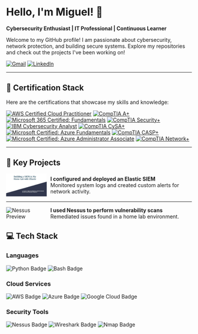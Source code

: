 # Hello, I'm Miguel! 👋

**Cybersecurity Enthusiast | IT Professional | Continuous Learner**

Welcome to my GitHub profile! I am passionate about cybersecurity, network protection, and building secure systems. Explore my repositories and check out the projects I've been working on!

<p align="left">
  <a href="mailto:miguelkent3@gmail.com"><img src="https://img.shields.io/badge/Gmail-red?style=for-the-badge&logo=gmail&logoColor=white" alt="Gmail"></a>
  <a href="https://www.linkedin.com/in/miguelkent/"><img src="https://img.shields.io/badge/LinkedIn-blue?style=for-the-badge&logo=linkedin&logoColor=white" alt="LinkedIn"></a>
</p>

---

## 📜 Certification Stack

Here are the certifications that showcase my skills and knowledge:

[![AWS Certified Cloud Practitioner](https://images.credly.com/size/64x64/images/be8fcaeb-c769-4858-b567-ffaaa73ce8cf/image.png)](https://www.credly.com/badges/example-link-to-your-aws-cloud-practitioner-badge)
[![CompTIA A+](https://images.credly.com/size/64x64/images/63482325-a0d6-4f64-ae75-f5f33922c7d0/CompTIA_A_2Bce.png)](https://www.credly.com/badges/example-link-to-your-comptia-a+-badge)
[![Microsoft 365 Certified: Fundamentals](https://images.credly.com/size/64x64/images/00634f82-b07f-4bbd-a6bb-53de397fc3a6/image.png)](https://www.credly.com/badges/example-link-to-your-microsoft-365-certified-fundamentals-badge)
[![CompTIA Security+](https://images.credly.com/size/64x64/images/74790a75-8451-400a-8536-92d792c5184a/CompTIA_Security_2Bce.png)](https://www.credly.com/badges/example-link-to-your-comptia-security+-badge)
[![IBM Cybersecurity Analyst](https://images.credly.com/size/64x64/images/a850079a-75bb-41e1-adae-dedfabcf597c/Professional_Certificate_-_IBM_Cybersecurity_Analyst.png)](https://www.credly.com/badges/example-link-to-your-ibm-cybersecurity-analyst-badge)
[![CompTIA CySA+](https://images.credly.com/size/64x64/images/5cb4b153-44d8-410c-97c6-6afba3faa4af/Comptia_CySA_2Bce.png)](https://www.credly.com/badges/example-link-to-your-comptia-cysa+-badge)
[![Microsoft Certified: Azure Fundamentals](https://images.credly.com/size/64x64/images/0c6d9839-f468-4adc-987d-5cfae4a9ee67/image.png)](https://www.credly.com/badges/example-link-to-your-azure-fundamentals-badge)
[![CompTIA CASP+](https://images.credly.com/size/64x64/images/7b0fab0d-c9d5-409d-bdc0-1772143cdab1/CompTIA_CASP_2Bce.png)](https://www.credly.com/badges/example-link-to-your-comptia-casp+-badge)
[![Microsoft Certified: Azure Administrator Associate](https://images.credly.com/size/64x64/images/336eebfc-0ac3-4553-9a67-b402f491f185/azure-administrator-associate-600x600.png)](https://www.credly.com/badges/example-link-to-your-azure-administrator-associate-badge)
[![CompTIA Network+](https://images.credly.com/size/64x64/images/e1fc05b2-959b-45a4-8d20-124b1df121fe/CompTIA_Network_2Bce.png)](https://www.credly.com/badges/example-link-to-your-comptia-network+-badge)

---

## 🚀 Key Projects 

<div style="display: flex; align-items: center;">
  <img src="https://raw.githubusercontent.com/MiguelKnt/Elastic-SIEM-Home-Lab/main/Siem%20Preview.jpg" alt="Elastic SIEM Preview" width="110" style="margin-right: 10px;">
  <div>
    <strong>I configured and deployed an Elastic SIEM</strong><br>
    Monitored system logs and created custom alerts for network activity.
  </div>
</div>

---

<div style="display: flex; align-items: center;">
  <img src="https://raw.githubusercontent.com/MiguelKnt/Nessus-Vulnerability-Scanning/main/Nessus%20Preview.jpg" alt="Nessus Preview" width="110" style="margin-right: 10px;">
  <div>
    <strong> I used Nessus to perform vulnerability scans</strong><br>
    Remediated issues found in a home lab environment.
  </div>
</div>

## 💻 Tech Stack

### Languages
<p>
  <img src="https://img.shields.io/badge/Python-3776AB?style=for-the-badge&logo=python&logoColor=white" alt="Python Badge"/>
  <img src="https://img.shields.io/badge/Bash-4EAA25?style=for-the-badge&logo=gnu-bash&logoColor=white" alt="Bash Badge"/>
</p>

### Cloud Services
<p>
  <img src="https://img.shields.io/badge/AWS-232F3E?style=for-the-badge&logo=amazonaws&logoColor=white" alt="AWS Badge"/>
  <img src="https://img.shields.io/badge/Azure-008AD7?style=for-the-badge&logo=microsoftazure&logoColor=white" alt="Azure Badge"/>
  <img src="https://img.shields.io/badge/Google%20Cloud-4285F4?style=for-the-badge&logo=googlecloud&logoColor=white" alt="Google Cloud Badge"/>
</p>

### Security Tools
<p>
  <img src="https://img.shields.io/badge/Nessus-0A7E05?style=for-the-badge&logo=nessus&logoColor=white" alt="Nessus Badge"/>
  <img src="https://img.shields.io/badge/Wireshark-1679A7?style=for-the-badge&logo=wireshark&logoColor=white" alt="Wireshark Badge"/>
 <img src="https://img.shields.io/badge/Nmap-4EAA25?style=for-the-badge&logo=nmap&logoColor=white" alt="Nmap Badge"/>


</p>

